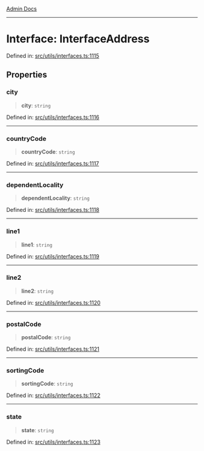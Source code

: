 [Admin Docs](/)

***

# Interface: InterfaceAddress

Defined in: [src/utils/interfaces.ts:1115](https://github.com/PalisadoesFoundation/talawa-admin/blob/main/src/utils/interfaces.ts#L1115)

## Properties

### city

> **city**: `string`

Defined in: [src/utils/interfaces.ts:1116](https://github.com/PalisadoesFoundation/talawa-admin/blob/main/src/utils/interfaces.ts#L1116)

***

### countryCode

> **countryCode**: `string`

Defined in: [src/utils/interfaces.ts:1117](https://github.com/PalisadoesFoundation/talawa-admin/blob/main/src/utils/interfaces.ts#L1117)

***

### dependentLocality

> **dependentLocality**: `string`

Defined in: [src/utils/interfaces.ts:1118](https://github.com/PalisadoesFoundation/talawa-admin/blob/main/src/utils/interfaces.ts#L1118)

***

### line1

> **line1**: `string`

Defined in: [src/utils/interfaces.ts:1119](https://github.com/PalisadoesFoundation/talawa-admin/blob/main/src/utils/interfaces.ts#L1119)

***

### line2

> **line2**: `string`

Defined in: [src/utils/interfaces.ts:1120](https://github.com/PalisadoesFoundation/talawa-admin/blob/main/src/utils/interfaces.ts#L1120)

***

### postalCode

> **postalCode**: `string`

Defined in: [src/utils/interfaces.ts:1121](https://github.com/PalisadoesFoundation/talawa-admin/blob/main/src/utils/interfaces.ts#L1121)

***

### sortingCode

> **sortingCode**: `string`

Defined in: [src/utils/interfaces.ts:1122](https://github.com/PalisadoesFoundation/talawa-admin/blob/main/src/utils/interfaces.ts#L1122)

***

### state

> **state**: `string`

Defined in: [src/utils/interfaces.ts:1123](https://github.com/PalisadoesFoundation/talawa-admin/blob/main/src/utils/interfaces.ts#L1123)
